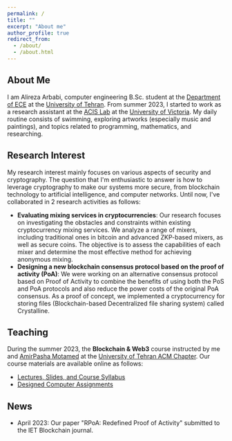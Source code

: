 ```yaml
---
permalink: /
title: ""
excerpt: "About me"
author_profile: true
redirect_from: 
  - /about/
  - /about.html
---
```



## About Me
I am Alireza Arbabi, computer engineering B.Sc. student at the [Department of ECE](https://ece.ut.ac.ir/en/ece) at the [University of Tehran](https://ut.ac.ir/en). From summer 2023, I started to work as a research assistant at the [ACIS Lab](https://www.uvic.ca/research/labs/acis/index.php) at the [University of Victoria](https://www.uvic.ca/). My daily routine consists of swimming, exploring artworks (especially music and paintings), and topics related to programming, mathematics, and researching.


## Research Interest

My research interest mainly focuses on various aspects of security and cryptography. The question that I'm enthusiastic to answer is how to leverage cryptography to make our systems more secure, from blockchain technology to artificial intelligence, and computer networks.
Until now, I've collaborated in 2 research activities as follows:
- **Evaluating mixing services in cryptocurrencies**: Our research focuses on investigating the obstacles and constraints within existing cryptocurrency mixing services. We analyze a range of mixers, including traditional ones in bitcoin and advanced ZKP-based mixers, as well as secure coins. The
objective is to assess the capabilities of each mixer and determine the most effective method for achieving anonymous mixing.
- **Designing a new blockchain consensus protocol based on the proof of activity (PoA)**: We were working on an alternative consensus protocol based on Proof of Activity to combine the benefits of using both the PoS
and PoA protocols and also reduce the power costs of the original PoA consensus. As a proof of concept, we implemented a
cryptocurrency for storing files (Blockchain-based Decentralized file sharing system) called Crystalline.

## Teaching

During the summer 2023, the **Blockchain & Web3** course instructed by me and [AmirPasha Motamed](https://www.linkedin.com/in/amir-pasha-motamed-4691857a/?originalSubdomain=ir) at the [University of Tehran ACM Chapter](https://ut-acm.ir/). Our course materials are available online as follows:
* [Lectures, Slides, and Course Syllabus](https://drive.google.com/drive/u/0/folders/1iHDbupD091NBzgU5VDBhY4xBb2VC4mFq)
* [Designed Computer Assignments](https://github.com/UT-ACM-Student-Chapter/Blockchain-SoC-Projects/tree/main)


## News
- April 2023: Our paper "RPoA: Redefined Proof of Activity" submitted to the IET Blockchain journal.
